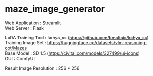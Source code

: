 # maze_image_generator


Web Application : Streamlit<br/>
Web Server      : Flask


LoRA Training Tool : kohya_ss (https://github.com/bmaltais/kohya_ss)<br/>
Training Image Set : https://huggingface.co/datasets/vlm-reasoning-cot/Mazes<br/>
Base Model         : SD 1.5 (https://civitai.com/models/327499/ui-icons)<br/>
GUI                : ComfyUI<br/>


Result Image Resolution : 256 * 256
